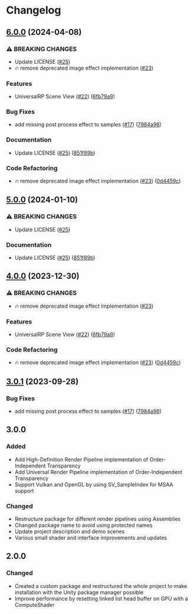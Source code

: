 # Changelog

## [6.0.0](https://github.com/unitycoder/oit-unity/compare/v5.0.0...v6.0.0) (2024-04-08)


### ⚠ BREAKING CHANGES

* Update LICENSE ([#25](https://github.com/unitycoder/oit-unity/issues/25))
* :fire: remove deprecated image effect implementation ([#23](https://github.com/unitycoder/oit-unity/issues/23))

### Features

* UniversalRP Scene View ([#22](https://github.com/unitycoder/oit-unity/issues/22)) ([6fb79a9](https://github.com/unitycoder/oit-unity/commit/6fb79a906a67ca9f5323488241df82cabc4cfdb0))


### Bug Fixes

* add missing post process effect to samples ([#17](https://github.com/unitycoder/oit-unity/issues/17)) ([7984a98](https://github.com/unitycoder/oit-unity/commit/7984a98e737c2abd36fc14f6dcfc2c40d07292bc))


### Documentation

* Update LICENSE ([#25](https://github.com/unitycoder/oit-unity/issues/25)) ([851f89b](https://github.com/unitycoder/oit-unity/commit/851f89bc361c258b44c319731ee363ecf130cd15))


### Code Refactoring

* :fire: remove deprecated image effect implementation ([#23](https://github.com/unitycoder/oit-unity/issues/23)) ([0d4459c](https://github.com/unitycoder/oit-unity/commit/0d4459c94866c500f2bd6a64d600ce9738569635))

## [5.0.0](https://github.com/happy-turtle/oit-unity/compare/v4.0.0...v5.0.0) (2024-01-10)


### ⚠ BREAKING CHANGES

* Update LICENSE ([#25](https://github.com/happy-turtle/oit-unity/issues/25))

### Documentation

* Update LICENSE ([#25](https://github.com/happy-turtle/oit-unity/issues/25)) ([851f89b](https://github.com/happy-turtle/oit-unity/commit/851f89bc361c258b44c319731ee363ecf130cd15))

## [4.0.0](https://github.com/happy-turtle/oit-unity/compare/v3.0.1...v4.0.0) (2023-12-30)


### ⚠ BREAKING CHANGES

* :fire: remove deprecated image effect implementation ([#23](https://github.com/happy-turtle/oit-unity/issues/23))

### Features

* UniversalRP Scene View ([#22](https://github.com/happy-turtle/oit-unity/issues/22)) ([6fb79a9](https://github.com/happy-turtle/oit-unity/commit/6fb79a906a67ca9f5323488241df82cabc4cfdb0))


### Code Refactoring

* :fire: remove deprecated image effect implementation ([#23](https://github.com/happy-turtle/oit-unity/issues/23)) ([0d4459c](https://github.com/happy-turtle/oit-unity/commit/0d4459c94866c500f2bd6a64d600ce9738569635))

## [3.0.1](https://github.com/happy-turtle/oit-unity/compare/3.0.0...v3.0.1) (2023-09-28)


### Bug Fixes

* add missing post process effect to samples ([#17](https://github.com/happy-turtle/oit-unity/issues/17)) ([7984a98](https://github.com/happy-turtle/oit-unity/commit/7984a98e737c2abd36fc14f6dcfc2c40d07292bc))

## 3.0.0

### Added

- Add High-Definition Render Pipeline implementation of Order-Independent Transparency
- Add Universal Render Pipeline implementation of Order-Independent Transparency
- Support Vulkan and OpenGL by using SV_SampleIndex for MSAA support

### Changed

- Restructure package for different render pipelines using Assemblies
- Changed package name to avoid using protected names
- Update project description and demo scenes
- Various small shader and interface improvements and updates

## 2.0.0

### Changed

- Created a custom package and restructured the whole project to make installation with the Unity package manager
  possible
- Improve performance by resetting linked list head buffer on GPU with a ComputeShader
